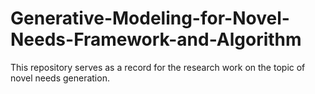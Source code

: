 # Generative-Modeling-for-Novel-Needs-Framework-and-Algorithm
This repository serves as a record for the research work on the topic of novel needs generation.
